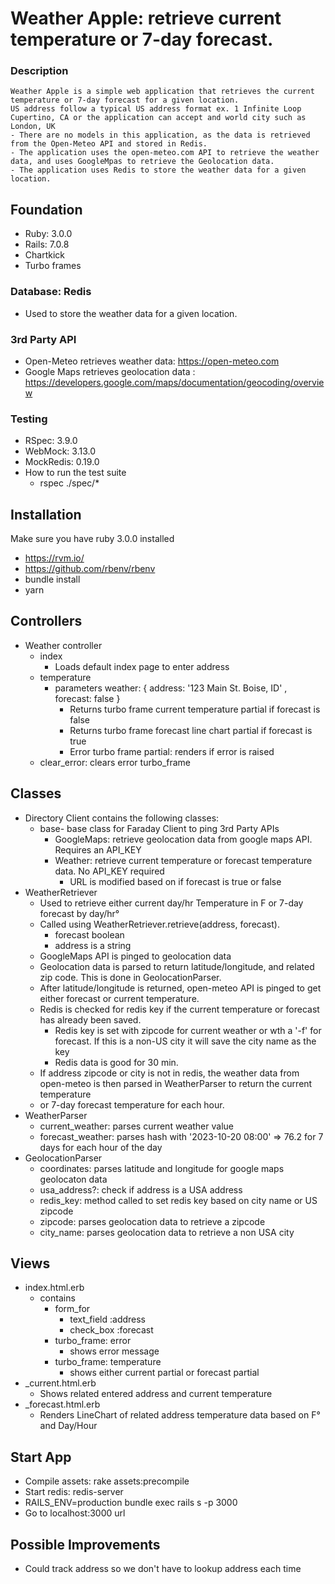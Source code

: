 # Weather Apple: retrieve current temperature or 7-day forecast.

### Description
    Weather Apple is a simple web application that retrieves the current temperature or 7-day forecast for a given location.
    US address follow a typical US address format ex. 1 Infinite Loop Cupertino, CA or the application can accept and world city such as
    London, UK
    - There are no models in this application, as the data is retrieved from the Open-Meteo API and stored in Redis.
    - The application uses the open-meteo.com API to retrieve the weather data, and uses GoogleMpas to retrieve the Geolocation data.
    - The application uses Redis to store the weather data for a given location.

## Foundation
* Ruby: 3.0.0
* Rails: 7.0.8
* Chartkick
* Turbo frames

### Database: Redis
* Used to store the weather data for a given location.

### 3rd Party API
* Open-Meteo retrieves weather data:  https://open-meteo.com
* Google Maps retrieves geolocation data : https://developers.google.com/maps/documentation/geocoding/overview

### Testing
* RSpec: 3.9.0
* WebMock: 3.13.0
* MockRedis: 0.19.0
* How to run the test suite
  * rspec ./spec/*

## Installation
Make sure you have ruby 3.0.0 installed
* https://rvm.io/
* https://github.com/rbenv/rbenv
* bundle install
* yarn

## Controllers
* Weather controller
  * index
    * Loads default index page to enter address 
  * temperature
    * parameters weather: { address: '123 Main St. Boise, ID' , forecast: false }
      * Returns turbo frame current temperature partial if forecast is false
      * Returns turbo frame forecast line chart partial if forecast is true
      * Error turbo frame partial: renders if error is raised
  * clear_error: clears error turbo_frame

## Classes
* Directory Client contains the following classes:
  * base- base class for Faraday Client to ping 3rd Party APIs
    * GoogleMaps: retrieve geolocation data from google maps API. Requires an API_KEY
    * Weather: retrieve current temperature or forecast temperature data. No API_KEY required
      * URL is modified based on if forecast is true or false
* WeatherRetriever
  * Used to retrieve either current day/hr Temperature in F or 7-day forecast by day/hr°
  * Called using WeatherRetriever.retrieve(address, forecast). 
    * forecast boolean
    * address is a string
  * GoogleMaps API is pinged to geolocation data
  * Geolocation data is parsed to return latitude/longitude, and related zip code. This is done in GeolocationParser.
  * After latitude/longitude is returned, open-meteo API is pinged to get either forecast or current temperature.
  * Redis is checked for redis key if the current temperature or forecast has already been saved.
    * Redis key is set with zipcode for current weather or wth a '-f' for forecast. If this is a non-US city it will save the city name as the key
    * Redis data is good for 30 min.
  * If address zipcode or city is not in redis, the weather data from open-meteo is then parsed in WeatherParser to return the current temperature 
  * or 7-day forecast temperature for each hour.
* WeatherParser
  * current_weather: parses current weather value
  * forecast_weather: parses hash with '2023-10-20 08:00' => 76.2 for 7 days for each hour of the day
* GeolocationParser
  * coordinates: parses latitude and longitude for google maps geolocaton data
  * usa_address?: check if address is a USA address
  * redis_key: method called to set redis key based on city name or US zipcode
  * zipcode: parses geolocation data to retrieve a zipcode
  * city_name: parses geolocation data to retrieve a non USA city

## Views
* index.html.erb
  * contains
    * form_for
      * text_field :address
      * check_box :forecast
    * turbo_frame: error
      * shows error message
    * turbo_frame: temperature
      * shows either current partial or forecast partial
* _current.html.erb
  * Shows related entered address and current temperature 
* _forecast.html.erb
  * Renders LineChart of related address temperature data based on F° and Day/Hour

## Start App
* Compile assets: rake assets:precompile
* Start redis: redis-server
* RAILS_ENV=production bundle exec rails s -p 3000
* Go to localhost:3000 url

## Possible Improvements
* Could track address so we don't have to lookup address each time












